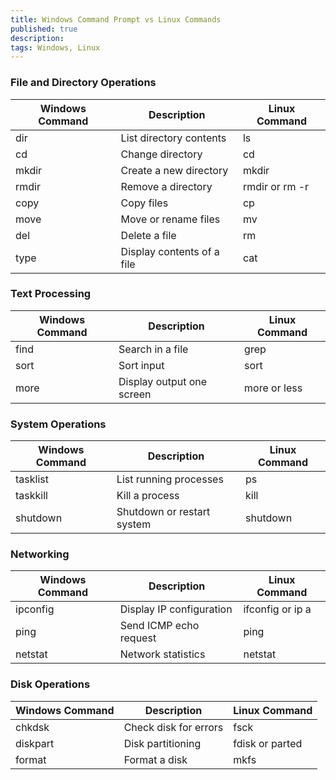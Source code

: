 ```yaml
---
title: Windows Command Prompt vs Linux Commands
published: true
description: 
tags: Windows, Linux
---
```

### File and Directory Operations

| Windows Command | Description                | Linux Command |
|-----------------|----------------------------|---------------|
| dir             | List directory contents    | ls            |
| cd              | Change directory           | cd            |
| mkdir           | Create a new directory     | mkdir         |
| rmdir           | Remove a directory         | rmdir or rm -r|
| copy            | Copy files                 | cp            |
| move            | Move or rename files       | mv            |
| del             | Delete a file              | rm            |
| type            | Display contents of a file | cat           |

### Text Processing

| Windows Command | Description            | Linux Command |
|-----------------|------------------------|---------------|
| find            | Search in a file       | grep          |
| sort            | Sort input             | sort          |
| more            | Display output one screen | more or less  |

### System Operations

| Windows Command | Description                | Linux Command |
|-----------------|----------------------------|---------------|
| tasklist        | List running processes     | ps            |
| taskkill        | Kill a process             | kill          |
| shutdown        | Shutdown or restart system | shutdown      |

### Networking

| Windows Command | Description                | Linux Command |
|-----------------|----------------------------|---------------|
| ipconfig        | Display IP configuration   | ifconfig or ip a |
| ping            | Send ICMP echo request     | ping          |
| netstat         | Network statistics         | netstat       |

### Disk Operations

| Windows Command | Description                | Linux Command |
|-----------------|----------------------------|---------------|
| chkdsk          | Check disk for errors      | fsck          |
| diskpart        | Disk partitioning          | fdisk or parted |
| format          | Format a disk              | mkfs          |
